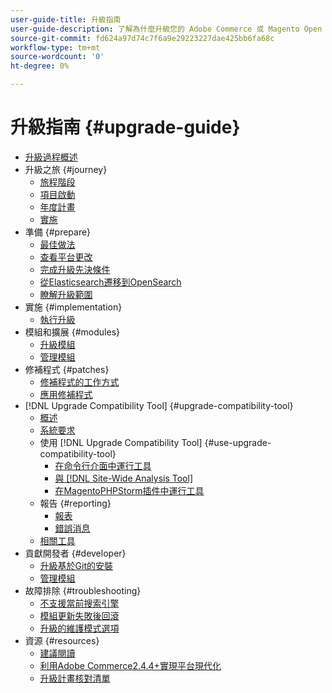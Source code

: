 ```yaml
---
user-guide-title: 升級指南
user-guide-description: 了解為什麼升級您的 Adobe Commerce 或 Magento Open Source 應用程式如此重要，以及如何成功規劃和執行升級。
source-git-commit: fd624a97d74c7f6a9e29223227dae425bb6fa68c
workflow-type: tm+mt
source-wordcount: '0'
ht-degree: 0%

---
```



# 升級指南 {#upgrade-guide}

- [升級過程概述](overview.md)
- 升級之旅 {#journey}
   - [旅程階段](journey/phases.md)
   - [項目啟動](journey/project-launch.md)
   - [年度計畫](journey/annual-planning.md)
   - [實施](journey/implementation.md)
- 準備 {#prepare}
   - [最佳做法](prepare/best-practices.md)
   - [查看平台更改](prepare/platform-changes.md)
   - [完成升級先決條件](prepare/prerequisites.md)
   - [從Elasticsearch遷移到OpenSearch](prepare/opensearch-migration.md)
   - [瞭解升級範圍](prepare/scope.md)
- 實施 {#implementation}
   - [執行升級](implementation/perform-upgrade.md)
- 模組和擴展 {#modules}
   - [升級模組](modules/upgrade.md)
   - [管理模組](modules/manage.md)
- 修補程式 {#patches}
   - [修補程式的工作方式](patches/overview.md)
   - [應用修補程式](patches/apply.md)
- [!DNL Upgrade Compatibility Tool] {#upgrade-compatibility-tool}
   - [概述](upgrade-compatibility-tool/overview.md)
   - [系統要求](upgrade-compatibility-tool/prerequisites.md)
   - 使用 [!DNL Upgrade Compatibility Tool] {#use-upgrade-compatibility-tool}
      - [在命令行介面中運行工具](upgrade-compatibility-tool/run.md)
      - [與 [!DNL Site-Wide Analysis Tool]](upgrade-compatibility-tool/integrate-analysis-tool.md)
      - [在MagentoPHPStorm插件中運行工具](upgrade-compatibility-tool/run-configuration-phpstorm-plugin.md)
   - 報告 {#reporting}
      - [報表](upgrade-compatibility-tool/reports.md)
      - [錯誤消息](upgrade-compatibility-tool/error-messages.md)
   - [相關工具](upgrade-compatibility-tool/related-tools.md)
- 貢獻開發者 {#developer}
   - [升級基於Git的安裝](developer/git-installs.md)
   - [管理模組](developer/manage-modules.md)
- 故障排除 {#troubleshooting}
   - [不支援當前搜索引擎](troubleshooting/search-engine-not-supported.md)
   - [模組更新失敗後回滾](troubleshooting/roll-back-after-update-failure.md)
   - [升級的維護模式選項](troubleshooting/maintenance-mode-options.md)
- 資源 {#resources}
   - [建議閱讀](resources/recommended-reading.md)
   - [利用Adobe Commerce2.4.4+實現平台現代化](resources/recommended-upgrade-paths-2022.md)
   - [升級計畫核對清單](https://support.magento.com/hc/en-us/articles/360057968951)
